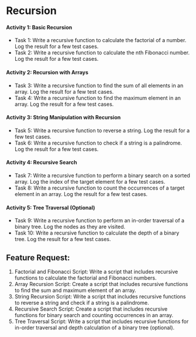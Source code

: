 ﻿# Recursion
#### Activity 1: Basic Recursion
- Task 1: Write a recursive function to calculate the factorial of a number. Log the result for a few test cases.
- Task 2: Write a recursive function to calculate the nth Fibonacci number. Log the result for a few test cases.
#### Activity 2: Recursion with Arrays
- Task 3: Write a recursive function to find the sum of all elements in an array. Log the result for a few test cases.
- Task 4: Write a recursive function to find the maximum element in an array. Log the result for a few test cases.
#### Activity 3: String Manipulation with Recursion
- Task 5: Write a recursive function to reverse a string. Log the result for a few test cases.
- Task 6: Write a recursive function to check if a string is a palindrome. Log the result for a few test cases.
#### Activity 4: Recursive Search
- Task 7: Write a recursive function to perform a binary search on a sorted array. Log the index of the target element for a few test cases.
- Task 8: Write a recursive function to count the occurrences of a target element in an array. Log the result for a few test cases.
#### Activity 5: Tree Traversal (Optional)
- Task 9: Write a recursive function to perform an in-order traversal of a binary tree. Log the nodes as they are visited.
- Task 10: Write a recursive function to calculate the depth of a binary tree. Log the result for a few test cases.

## Feature Request:
1. Factorial and Fibonacci Script: Write a script that includes recursive functions to calculate the factorial and Fibonacci numbers.
2. Array Recursion Script: Create a script that includes recursive functions to find the sum and maximum element of an array.
3. String Recursion Script: Write a script that includes recursive functions to reverse a string and check if a string is a palindrome.
4. Recursive Search Script: Create a script that includes recursive functions for binary search and counting occurrences in an array.
5. Tree Traversal Script: Write a script that includes recursive functions for in-order traversal and depth calculation of a binary tree (optional).
